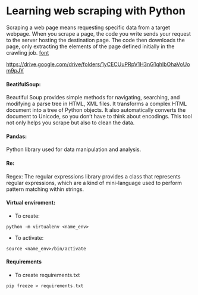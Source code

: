 # Learning web scraping with Python

Scraping a web page means requesting specific data from a target webpage. When you scrape a page, the code you write sends your request to the server hosting the destination page. The code then downloads the page, only extracting the elements of the page defined initially in the crawling job. [font](https://brightdata.com/blog/how-tos/how-to-use-beautiful-soup-for-web-scraping-with-python?kw=&cpn=14745430544&cam=aw_all_products-all_geos-search_dsa_blog-kw_en-all_devices_dynamic__547760284460&utm_term=&utm_campaign=all_products-all_geos-search_dsa_blog-kw_en-all_devices&utm_source=adwords&utm_medium=ppc&utm_content=dynamic&hsa_acc=1393175403&hsa_cam=14745430544&hsa_grp=131242020607&hsa_ad=547760284460&hsa_src=g&hsa_tgt=dsa-39587879683&hsa_kw=&hsa_mt=&hsa_net=adwords&hsa_ver=3&gclid=Cj0KCQiAmpyRBhC-ARIsABs2EAokp_wr3OcHdJTotLIkXTBq__vBfN7JA4xgRna6CCWVMKJJVvgn3xcaAg06EALw_wcB)

https://drive.google.com/drive/folders/1yCECUuPRpV1H3nG1qhIbOhaVoUom9pJY


#### BeatifulSoup:
Beautiful Soup provides simple methods for navigating, searching, and modifying a parse tree in HTML, XML files. It transforms a complex HTML document into a tree of Python objects. It also automatically converts the document to Unicode, so you don’t have to think about encodings. This tool not only helps you scrape but also to clean the data.

#### Pandas:
Python library used for data manipulation and analysis.

#### Re:
Regex: The regular expressions library provides a class that represents regular expressions, which are a kind of mini-language used to perform pattern matching within strings. 

#### Virtual enviroment:
- To create:
```
python -m virtualenv <name_env>
```
- To activate:
```
source <name_env>/bin/activate
```

#### Requirements
- To create requirements.txt
```
pip freeze > requirements.txt
```


